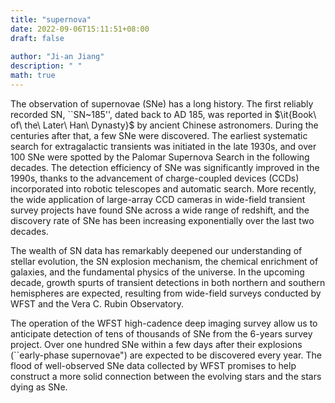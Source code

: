 ```yaml
---
title: "supernova"
date: 2022-09-06T15:11:51+08:00
draft: false
 
author: "Ji-an Jiang"
description: " "
math: true
---
```


The observation of supernovae (SNe) has a long history. The first reliably recorded SN, ``SN~185'', dated back to AD 185, was reported in $\it{Book\ of\ the\ Later\ Han\ Dynasty}$ by ancient Chinese astronomers. During the centuries after that, a few SNe were discovered. The earliest systematic search for extragalactic transients was initiated in the late 1930s, and over 100 SNe were spotted by the Palomar Supernova Search in the following decades. The detection efficiency of SNe was significantly improved in the 1990s, thanks to the advancement of charge-coupled devices (CCDs) incorporated into robotic telescopes and automatic search. More recently, the wide application of large-array CCD cameras in wide-field transient survey projects have found SNe across a wide range of redshift, and the discovery rate of SNe has been increasing exponentially over the last two decades.

The wealth of SN data has remarkably deepened our understanding of stellar evolution, the SN explosion mechanism, the chemical enrichment of galaxies, and the fundamental physics of the universe. In the upcoming decade, growth spurts of transient detections in both northern and southern hemispheres are expected, resulting from wide-field surveys conducted by WFST and the Vera C. Rubin Observatory.

The operation of the WFST high-cadence deep imaging survey allow us to anticipate detection of tens of thousands of SNe from the 6-years survey project. Over one hundred SNe within a few days after their explosions (``early-phase supernovae") are expected to be discovered every year. The flood of well-observed SNe data collected by WFST promises to help construct a more solid connection between the evolving stars and the stars dying as SNe.